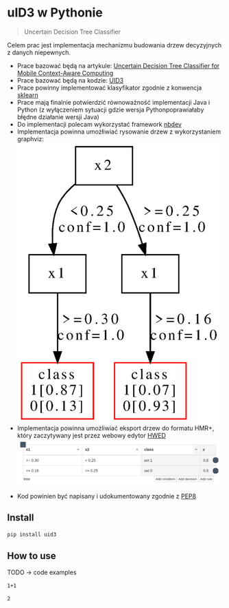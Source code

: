 # uID3 w Pythonie
> Uncertain Decision Tree Classifier


Celem prac jest implementacja mechanizmu budowania drzew decyzyjnych z danych niepewnych.
  * Prace bazować będą na artykule: [Uncertain Decision Tree Classifier for Mobile Context-Aware Computing](https://link.springer.com/chapter/10.1007/978-3-319-91262-2_25)
  * Prace bazować będą na kodzie: [UID3](https://github.com/sbobek/udt)
  * Prace powinny implementować klasyfikator zgodnie z konwencja [sklearn](https://scikit-learn.org/stable/modules/generated/sklearn.base.BaseEstimator.html)
  * Prace mają finalnie potwierdzić równoważność implementacji Java i Python (z wyłączeniem sytuacji gdzie wersja Pythonpoprawiałaby błędne działanie wersji Java)
  * Do implementacji polecam wykorzystać framework [nbdev](https://nbdev.fast.ai/)
  * Implementacja powinna umożłiwiać rysowanie drzew z wykorzystaniem graphviz:
  ![](./tree.png)
  * Implementacja powinna umożliwiać eksport drzew do formatu HMR+, który zaczytywany jest przez webowy edytor [HWED](https://heartdroid.re/hwed/)
  ![](./hmrp.png)
  - Kod powinien być napisany i udokumentowany zgodnie z [PEP8](https://www.python.org/dev/peps/pep-0008/)
  


## Install

`pip install uid3`

## How to use

TODO -> code examples

```
1+1
```




    2


